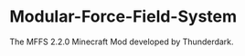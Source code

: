 Modular-Force-Field-System
==========================

The MFFS 2.2.0 Minecraft Mod developed by Thunderdark.
